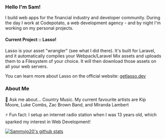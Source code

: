 ### Hello I'm Sam!

I build web apps for the financial industry and developer community. During the day I work at Codepotato, a web development agency - and by night I'm working on my personal projects.

#### Current Project :: Lasso!

Lasso is your asset "wrangler" (see what I did there). It's built for Laravel, and it automatically compiles your Webpack/Laravel Mix assets and uploads them to a Filesystem of your choice. It will then download those assets on all your web servers.

You can learn more about Lasso on the official website: [getlasso.dev](https://getlasso.dev)

### About Me
💬 Ask me about... Country Music. My current favourite artists are Kip Moore, Luke Combs, Zac Brown Band, and Miranda Lambert

⚡ Fun fact: I setup an internet radio station when I was 13 years old, which sparked my interest in Web Development!

[![Sammyjo20's github stats](https://github-readme-stats.vercel.app/api?username=sammyjo20&count_private=true)](https://github.com/anuraghazra/github-readme-stats)
